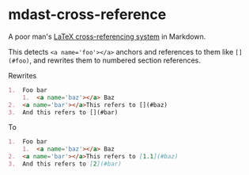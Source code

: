 # mdast-cross-reference

A poor man's [LaTeX cross-referencing system](https://en.wikibooks.org/wiki/LaTeX/Labels_and_Cross-referencing) in Markdown.

This detects `<a name='foo'></a>` anchors and references to them like
`[](#foo)`, and rewrites them to numbered section references.

Rewrites

```md
1.  Foo bar
    1.  <a name='baz'></a> Baz
2.  <a name='bar'></a>This refers to [](#baz)
3.  And this refers to [](#bar)
```

To

```md
1.  Foo bar
    1.  <a name='baz'></a> Baz
2.  <a name='bar'></a>This refers to [1.1](#baz)
3.  And this refers to [2](#bar)
```
